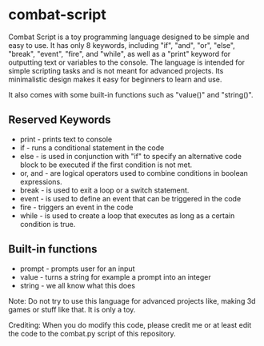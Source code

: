 # combat-script

Combat Script is a toy programming language designed to be simple and easy to use. It has only 8 keywords, including "if", "and", "or", "else", "break", "event", "fire", and "while", as well as a "print" keyword for outputting text or variables to the console. The language is intended for simple scripting tasks and is not meant for advanced projects. Its minimalistic design makes it easy for beginners to learn and use.

It also comes with some built-in functions such as "value()" and "string()".

## Reserved Keywords ##
* print   - prints text to console
* if      - runs a conditional statement in the code
* else    - is used in conjunction with "if" to specify an alternative code block to be executed if the first condition is not met.
* or, and - are logical operators used to combine conditions in boolean expressions.
* break   - is used to exit a loop or a switch statement.
* event   - is used to define an event that can be triggered in the code
* fire    - triggers an event in the code
* while   - is used to create a loop that executes as long as a certain condition is true.

## Built-in functions ##
* prompt  - prompts user for an input
* value   - turns a string for example a prompt into an integer
* string  - we all know what this does

Note: Do not try to use this language for advanced projects like, making 3d games or stuff like that. It is only a toy.

Crediting: When you do modify this code, please credit me or at least edit the code to the combat.py script of this repository.
